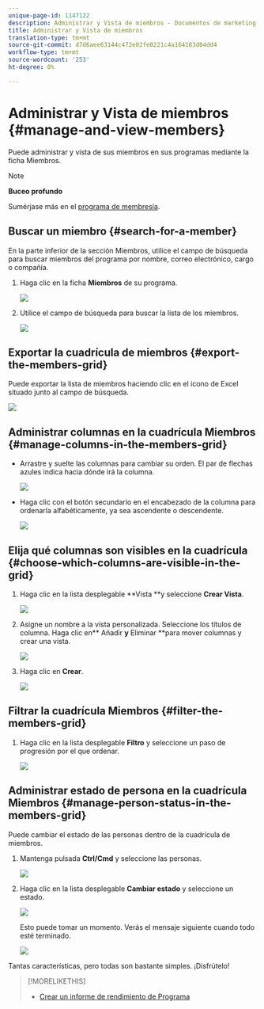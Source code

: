 ```yaml
---
unique-page-id: 1147122
description: Administrar y Vista de miembros - Documentos de marketing - Documentación del producto
title: Administrar y Vista de miembros
translation-type: tm+mt
source-git-commit: d7d6aee63144c472e02fe0221c4a164183d04dd4
workflow-type: tm+mt
source-wordcount: '253'
ht-degree: 0%

---
```



# Administrar y Vista de miembros {#manage-and-view-members}

Puede administrar y vista de sus miembros en sus programas mediante la ficha Miembros.

>[!NOTE]
>
>**Buceo profundo**
>
> Sumérjase más en el [programa de membresía](../../../../product-docs/core-marketo-concepts/programs/creating-programs/understanding-program-membership.md).

## Buscar un miembro {#search-for-a-member}

En la parte inferior de la sección Miembros, utilice el campo de búsqueda para buscar miembros del programa por nombre, correo electrónico, cargo o compañía.

1. Haga clic en la ficha **Miembros** de su programa.

   ![](assets/image2014-10-1-16-3a0-3a29.png)

1. Utilice el campo de búsqueda para buscar la lista de los miembros.

   ![](assets/image2014-10-1-16-3a7-3a20.png)

## Exportar la cuadrícula de miembros {#export-the-members-grid}

Puede exportar la lista de miembros haciendo clic en el icono de Excel situado junto al campo de búsqueda.

![](assets/image2014-10-1-16-3a9-3a55.png)

## Administrar columnas en la cuadrícula Miembros {#manage-columns-in-the-members-grid}

* Arrastre y suelte las columnas para cambiar su orden. El par de flechas azules indica hacia dónde irá la columna.

   ![](assets/image2014-10-1-16-3a25-3a30.png)

* Haga clic con el botón secundario en el encabezado de la columna para ordenarla alfabéticamente, ya sea ascendente o descendente.

   ![](assets/image2014-10-1-17-3a3-3a28.png)

## Elija qué columnas son visibles en la cuadrícula {#choose-which-columns-are-visible-in-the-grid}

1. Haga clic en la lista desplegable **Vista **y seleccione **Crear Vista**.

   ![](assets/image2014-10-1-16-3a32-3a43.png)

1. Asigne un nombre a la vista personalizada. Seleccione los títulos de columna. Haga clic en** Añadir **y** Eliminar **para mover columnas y crear una vista.

   ![](assets/image2014-10-1-16-3a36-3a52.png)

1. Haga clic en **Crear**.

   ![](assets/image2014-10-1-16-3a38-3a7.png)

## Filtrar la cuadrícula Miembros  {#filter-the-members-grid}

1. Haga clic en la lista desplegable **Filtro** y seleccione un paso de progresión por el que ordenar.

   ![](assets/image2014-10-1-16-3a42-3a4.png)

## Administrar estado de persona en la cuadrícula Miembros {#manage-person-status-in-the-members-grid}

Puede cambiar el estado de las personas dentro de la cuadrícula de miembros.

1. Mantenga pulsada **Ctrl/Cmd** y seleccione las personas.

   ![](assets/image2014-10-1-16-3a44-3a27.png)

1. Haga clic en la lista desplegable **Cambiar estado** y seleccione un estado.

   ![](assets/image2014-10-1-16-3a47-3a45.png)

   Esto puede tomar un momento. Verás el mensaje siguiente cuando todo esté terminado.

   ![](assets/changestatusconfirm.png)

Tantas características, pero todas son bastante simples. ¡Disfrútelo!

>[!MORELIKETHIS]
>
>* [Crear un informe de rendimiento de Programa](../../../../product-docs/core-marketo-concepts/programs/program-performance-report/create-a-program-performance-report.md)

>



